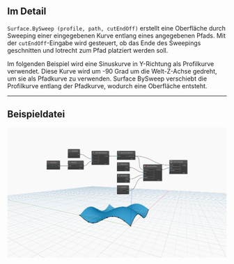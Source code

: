 <!--- Autodesk.DesignScript.Geometry.Surface.BySweep(profile, path, cutEndOff) --->
<!--- PQ27ZE4XS2FHDBHXA6BY6FYFII5PDNG3ZXNQMB4GDZEPNQHUZH3A --->
## Im Detail
`Surface.BySweep (profile, path, cutEndOff)` erstellt eine Oberfläche durch Sweeping einer eingegebenen Kurve entlang eines angegebenen Pfads. Mit der `cutEndOff`-Eingabe wird gesteuert, ob das Ende des Sweepings geschnitten und lotrecht zum Pfad platziert werden soll.

Im folgenden Beispiel wird eine Sinuskurve in Y-Richtung als Profilkurve verwendet. Diese Kurve wird um -90 Grad um die Welt-Z-Achse gedreht, um sie als Pfadkurve zu verwenden. Surface BySweep verschiebt die Profilkurve entlang der Pfadkurve, wodurch eine Oberfläche entsteht.


___
## Beispieldatei

![Surface.BySweep](./PQ27ZE4XS2FHDBHXA6BY6FYFII5PDNG3ZXNQMB4GDZEPNQHUZH3A_img.jpg)
